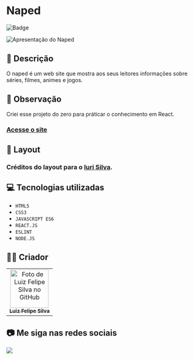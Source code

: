 # Naped

![Badge](http://img.shields.io/static/v1?label=STATUS&message=CONCLUIDO&color=GREEN&style=for-the-badge)

<img src="https://github.com/luizfelipe9627/naped/blob/main/src/assets/img/apresentacao.gif" alt="Apresentação do Naped">

## 📄 Descrição

O naped é um web site que mostra aos seus leitores informações sobre séries, filmes, animes e jogos.

## 📑 Observação

Criei esse projeto do zero para práticar o conhecimento em React.

### <a href="https://luizfelipe9627-naped.netlify.app">Acesse o site</a>

## 🎨 Layout

### Créditos do layout para o <a href="https://iuricode.com">Iuri Silva</a>.

## 💻 Tecnologias utilizadas

- `HTML5`
- `CSS3`  
- `JAVASCRIPT ES6`
- `REACT.JS`
- `ESLINT`
- `NODE.JS`

## 🧑‍💻 Criador

<table>
  <tr>
    <td align="center">
      <a href="https://github.com/luizfelipe9627">
        <img src="https://github.com/luizfelipe9627.png" width="100px;" alt="Foto de Luiz Felipe Silva no GitHub"/><br>
        <sub>
          <b>Luiz Felipe Silva</b>
        </sub>
      </a>
    </td>
  </tr>
</table>

## 📷 Me siga nas redes sociais<br>

<p align="left">
  <a href="https://www.linkedin.com/in/luizfelipe9627/" target="_blank"><img src="https://img.shields.io/badge/-LinkedIn-%230077B5?style=for-the-badge&logo=linkedin&logoColor=white"></a>
</p>
